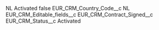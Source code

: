 <?xml version="1.0" encoding="UTF-8"?>
<CustomMetadata xmlns="http://soap.sforce.com/2006/04/metadata" xmlns:xsi="http://www.w3.org/2001/XMLSchema-instance" xmlns:xsd="http://www.w3.org/2001/XMLSchema">
    <label>NL Activated</label>
    <protected>false</protected>
    <values>
        <field>EUR_CRM_Country_Code__c</field>
        <value xsi:type="xsd:string">NL</value>
    </values>
    <values>
        <field>EUR_CRM_Editable_fields__c</field>
        <value xsi:type="xsd:string">EUR_CRM_Contract_Signed__c</value>
    </values>
    <values>
        <field>EUR_CRM_Status__c</field>
        <value xsi:type="xsd:string">Activated</value>
    </values>
</CustomMetadata>
